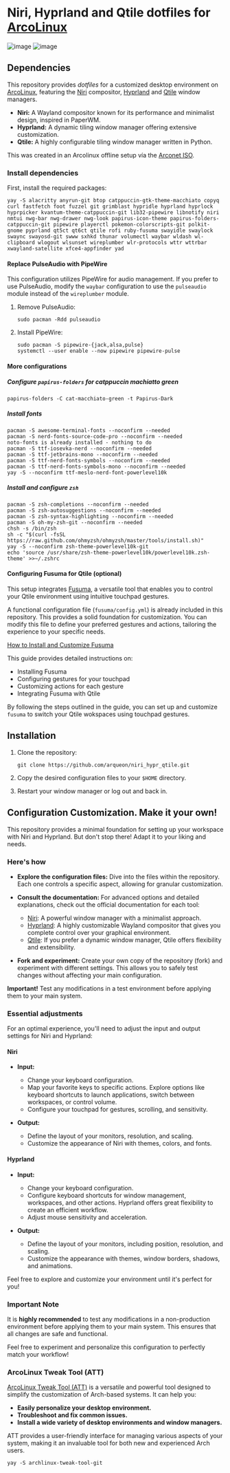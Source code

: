 # Niri, Hyprland and Qtile dotfiles for [ArcoLinux](https://www.arcolinux.info/)

![image](https://github.com/user-attachments/assets/157d6b5b-aae8-4b7e-a36e-149b7365a555)
![image](https://github.com/user-attachments/assets/586ee510-9e5d-485e-916f-d5025f872759)

## Dependencies

This repository provides _dotfiles_ for a customized desktop environment on [ArcoLinux](https://www.arcolinux.info/), featuring the [Niri](https://github.com/YaLTeR/niri) compositor, [Hyprland](https://github.com/hyprwm/Hyprland) and [Qtile](https://github.com/qtile/qtile) window managers.

- **Niri:** A Wayland compositor known for its performance and minimalist design, inspired in PaperWM. 
- **Hyprland:** A dynamic tiling window manager offering extensive customization. 
- **Qtile:** A highly configurable tiling window manager written in Python.

This was created in an Arcolinux offline setup vía the [Arconet ISO](https://www.arcolinux.info/downloads/). 

### Install dependencies

First, install the required packages:

    yay -S alacritty anyrun-git btop catppuccin-gtk-theme-macchiato copyq curl fastfetch foot fuzzel git grimblast hypridle hyprland hyprlock hyprpicker kvantum-theme-catppuccin-git lib32-pipewire libnotify niri nmtui nwg-bar nwg-drawer nwg-look papirus-icon-theme papirus-folders-catppuccin-git pipewire playerctl pokemon-colorscripts-git polkit-gnome pyprland qt5ct qt6ct qtile rofi ruby-fusuma swayidle swaylock swaync swayosd-git swww sxhkd thunar volumectl waybar wldash wl-clipboard wlogout wlsunset wireplumber wlr-protocols wttr wttrbar xwayland-satellite xfce4-appfinder yad 

#### Replace PulseAudio with PipeWire

This configuration utilizes PipeWire for audio management. If you prefer to use PulseAudio, modify the `waybar` configuration to use the `pulseaudio` module instead of the `wireplumber` module.

1. Remove PulseAudio:

       sudo pacman -Rdd pulseaudio

2. Install PipeWire:
 
       sudo pacman -S pipewire-{jack,alsa,pulse}
       systemctl --user enable --now pipewire pipewire-pulse 
  
#### More configurations

##### Configure `papirus-folders` for catppuccin machiatto green

    papirus-folders -C cat-macchiato-green -t Papirus-Dark

##### Install fonts

    pacman -S awesome-terminal-fonts --noconfirm --needed
    pacman -S nerd-fonts-source-code-pro --noconfirm --needed
    noto-fonts is already installed - nothing to do
    pacman -S ttf-iosevka-nerd --noconfirm --needed
    pacman -S ttf-jetbrains-mono --noconfirm --needed
    pacman -S ttf-nerd-fonts-symbols --noconfirm --needed
    pacman -S ttf-nerd-fonts-symbols-mono --noconfirm --needed
    yay -S --noconfirm ttf-meslo-nerd-font-powerlevel10k

##### Install and configure `zsh` 

    pacman -S zsh-completions --noconfirm --needed
    pacman -S zsh-autosuggestions --noconfirm --needed
    pacman -S zsh-syntax-highlighting --noconfirm --needed
    pacman -S oh-my-zsh-git --noconfirm --needed
    chsh -s /bin/zsh
    sh -c "$(curl -fsSL https://raw.github.com/ohmyzsh/ohmyzsh/master/tools/install.sh)"
    yay -S --noconfirm zsh-theme-powerlevel10k-git
    echo 'source /usr/share/zsh-theme-powerlevel10k/powerlevel10k.zsh-theme' >>~/.zshrc

#### Configuring Fusuma for Qtile (optional)

This setup integrates [Fusuma](https://github.com/iberianpig/fusuma), a versatile tool that enables you to control your Qtile environment using intuitive touchpad gestures. 

A functional configuration file (`fusuma/config.yml`) is already included in this repository. This provides a solid foundation for customization. You can modify this file to define your preferred gestures and actions, tailoring the experience to your specific needs.

[How to Install and Customize Fusuma](https://dev.to/iberianpig/how-to-install-and-customize-fusuma-73l) 

This guide provides detailed instructions on:

* Installing Fusuma
* Configuring gestures for your touchpad
* Customizing actions for each gesture
* Integrating Fusuma with Qtile

By following the steps outlined in the guide, you can set up and customize `fusuma` to switch your Qtile wokspaces using touchpad gestures.

## Installation

1. Clone the repository:

       git clone https://github.com/arqueon/niri_hypr_qtile.git

2. Copy the desired configuration files to your `$HOME` directory.

3. Restart your window manager or log out and back in.


## Configuration Customization. Make it your own!

This repository provides a minimal foundation for setting up your workspace with Niri and Hyprland. But don't stop there! Adapt it to your liking and needs.

### Here's how

* **Explore the configuration files:** Dive into the files within the repository. Each one controls a specific aspect, allowing for granular customization.

* **Consult the documentation:** For advanced options and detailed explanations, check out the official documentation for each tool:

  * [Niri](https://github.com/YaLTeR/niri/wiki/Getting-Started): A powerful window manager with a minimalist approach.
  * [Hyprland](https://wiki.hyprland.org/): A highly customizable Wayland compositor that gives you complete control over your graphical environment.
  * [Qtile](https://docs.qtile.org/en/latest/): If you prefer a dynamic window manager, Qtile offers flexibility and extensibility.

* **Fork and experiment:** Create your own copy of the repository (fork) and experiment with different settings. This allows you to safely test changes without affecting your main configuration.

**Important!** Test any modifications in a test environment before applying them to your main system.

### Essential adjustments

For an optimal experience, you'll need to adjust the input and output settings for Niri and Hyprland:

#### Niri

* **Input:**

  * Change your keyboard configuration. 
  * Map your favorite keys to specific actions. Explore options like keyboard shortcuts to launch applications, switch between workspaces, or control volume.
  * Configure your touchpad for gestures, scrolling, and sensitivity.

* **Output:**

  * Define the layout of your monitors, resolution, and scaling.
  * Customize the appearance of Niri with themes, colors, and fonts.

#### Hyprland

* **Input:**
  
  * Change your keyboard configuration. 
  * Configure keyboard shortcuts for window management, workspaces, and other actions. Hyprland offers great flexibility to create an efficient workflow.
  * Adjust mouse sensitivity and acceleration.

* **Output:**

  * Define the layout of your monitors, including position, resolution, and scaling.
  * Customize the appearance with themes, window borders, shadows, and animations.

Feel free to explore and customize your environment until it's perfect for you!

### Important Note

It is **highly recommended** to test any modifications in a non-production environment before applying them to your main system. This ensures that all changes are safe and functional.

Feel free to experiment and personalize this configuration to perfectly match your workflow!


### ArcoLinux Tweak Tool (ATT)

[ArcoLinux Tweak Tool (ATT)](https://arcolinux.com/everything-you-need-to-know-about-the-arcolinux-tweak-tool/) is a versatile and powerful tool designed to simplify the customization of Arch-based systems. It can help you:

* **Easily personalize your desktop environment.**
* **Troubleshoot and fix common issues.**
* **Install a wide variety of desktop environments and window managers.**

ATT provides a user-friendly interface for managing various aspects of your system, making it an invaluable tool for both new and experienced Arch users.

    yay -S archlinux-tweak-tool-git
